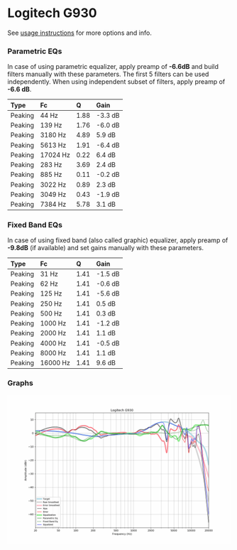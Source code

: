 # Logitech G930
See [usage instructions](https://github.com/jaakkopasanen/AutoEq#usage) for more options and info.

### Parametric EQs
In case of using parametric equalizer, apply preamp of **-6.6dB** and build filters manually
with these parameters. The first 5 filters can be used independently.
When using independent subset of filters, apply preamp of **-6.6 dB**.

| Type    | Fc       |    Q | Gain    |
|:--------|:---------|:-----|:--------|
| Peaking | 44 Hz    | 1.88 | -3.3 dB |
| Peaking | 139 Hz   | 1.76 | -6.0 dB |
| Peaking | 3180 Hz  | 4.89 | 5.9 dB  |
| Peaking | 5613 Hz  | 1.91 | -6.4 dB |
| Peaking | 17024 Hz | 0.22 | 6.4 dB  |
| Peaking | 283 Hz   | 3.69 | 2.4 dB  |
| Peaking | 885 Hz   | 0.11 | -0.2 dB |
| Peaking | 3022 Hz  | 0.89 | 2.3 dB  |
| Peaking | 3049 Hz  | 0.43 | -1.9 dB |
| Peaking | 7384 Hz  | 5.78 | 3.1 dB  |

### Fixed Band EQs
In case of using fixed band (also called graphic) equalizer, apply preamp of **-9.8dB**
(if available) and set gains manually with these parameters.

| Type    | Fc       |    Q | Gain    |
|:--------|:---------|:-----|:--------|
| Peaking | 31 Hz    | 1.41 | -1.5 dB |
| Peaking | 62 Hz    | 1.41 | -0.6 dB |
| Peaking | 125 Hz   | 1.41 | -5.6 dB |
| Peaking | 250 Hz   | 1.41 | 0.5 dB  |
| Peaking | 500 Hz   | 1.41 | 0.3 dB  |
| Peaking | 1000 Hz  | 1.41 | -1.2 dB |
| Peaking | 2000 Hz  | 1.41 | 1.1 dB  |
| Peaking | 4000 Hz  | 1.41 | -0.5 dB |
| Peaking | 8000 Hz  | 1.41 | 1.1 dB  |
| Peaking | 16000 Hz | 1.41 | 9.6 dB  |

### Graphs
![](./Logitech%20G930.png)